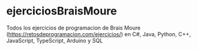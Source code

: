 # ejerciciosBraisMoure
Todos los ejercicios de programacion de Brais Moure (https://retosdeprogramacion.com/ejercicios/) en C#, Java, Python, C++, JavaScript, TypeScript, Arduino y SQL
